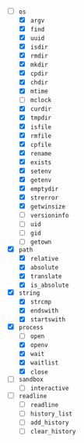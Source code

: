 - [ ] `os`
  - [x] `argv`
  - [x] `find`
  - [x] `uuid`
  - [x] `isdir`
  - [x] `rmdir`
  - [x] `mkdir`
  - [x] `cpdir`
  - [x] `chdir`
  - [x] `mtime`
  - [ ] `mclock`
  - [x] `curdir`
  - [x] `tmpdir`
  - [x] `isfile`
  - [x] `rmfile`
  - [x] `cpfile`
  - [x] `rename`
  - [x] `exists`
  - [x] `setenv`
  - [x] `getenv`
  - [x] `emptydir`
  - [x] `strerror`
  - [x] `getwinsize`
  - [ ] `versioninfo`
  - [ ] `uid`
  - [ ] `gid`
  - [ ] `getown`
- [x] `path`
  - [x] `relative`
  - [x] `absolute`
  - [x] `translate`
  - [x] `is_absolute`
- [x] `string`
  - [x] `strcmp`
  - [x] `endswith`
  - [x] `startswith`
- [x] `process`
  - [ ] `open`
  - [x] `openv`
  - [x] `wait`
  - [x] `waitlist`
  - [x] `close`
- [ ] `sandbox`
  - [ ] `interactive`
- [ ] `readline`
  - [ ] `readline`
  - [ ] `history_list`
  - [ ] `add_history`
  - [ ] `clear_history`
